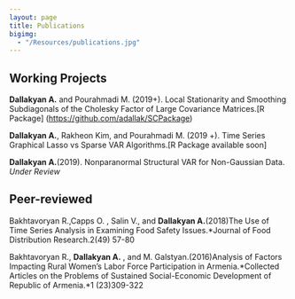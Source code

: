 ```yaml
---
layout: page
title: Publications
bigimg: 
  - "/Resources/publications.jpg" 
---
```



## Working Projects

**Dallakyan A.** and Pourahmadi M. (2019+). Local Stationarity and Smoothing Subdiagonals of the  Cholesky Factor of Large Covariance Matrices.[R Package] (https://github.com/adallak/SCPackage)

**Dallakyan A.**, Rakheon Kim, and Pourahmadi M. (2019 +). Time Series Graphical Lasso vs Sparse VAR Algorithms.[R Package available soon]

**Dallakyan A.**(2019). Nonparanormal Structural VAR for Non-Gaussian Data. *Under Review*

## Peer-reviewed
Bakhtavoryan R.,Capps O. , Salin V., and **Dallakyan A.**(2018)The Use of Time Series
Analysis in Examining Food Safety Issues.*Journal of Food Distribution Research.2(49) 57-80

Bakhtavoryan R., **Dallakyan A.** , and M. Galstyan.(2016)Analysis of Factors Impacting Rural
Women’s Labor Force Participation in Armenia.*Collected Articles on the Problems of
Sustained Social-Economic Development of Republic of Armenia.*1 (23)309-322
